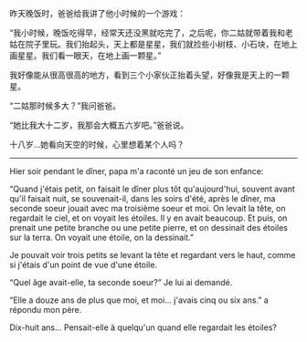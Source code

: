 昨天晚饭时，爸爸给我讲了他小时候的一个游戏：

“我小时候，晚饭吃得早，经常天还没黑就吃完了，之后呢，你二姑就带着我和老姑在院子里玩。我们抬起头，天上都是星星，我们就捡些小树枝、小石块，在地上画星星。我们看一眼天，在地上画一颗星。”

我好像能从很高很高的地方，看到三个小家伙正抬着头望，好像我是天上的一颗星。

“二姑那时候多大？”我问爸爸。

“她比我大十二岁，我那会大概五六岁吧。”爸爸说。

十八岁...她看向天空的时候，心里想着某个人吗？


------


Hier soir pendant le dîner, papa m'a raconté un jeu de son enfance:

“Quand j'étais petit, on faisait le dîner plus tôt qu'aujourd'hui, souvent avant qu'il faisait nuit, se souvenait-il, dans les soirs d'été, après le dîner, ma seconde soeur jouait avec ma troisième soeur et moi. On levait la tête, on regardait le ciel, et on voyait les étoiles. Il y en avait beaucoup. Et puis, on prenait une petite branche ou une petite pierre, et on dessinait des étoiles sur la terra. On voyait une étoile, on la dessinait.”

Je pouvait voir trois petits se levant la tête et regardant vers le haut, comme si j'étais d'un point de vue d'une étoile.

“Quel âge avait-elle, ta seconde soeur?” Je lui ai demandé.

“Elle a douze ans de plus que moi, et moi... j'avais cinq ou six ans.” a répondu mon père.

Dix-huit ans... Pensait-elle à quelqu'un quand elle regardait les étoiles?



